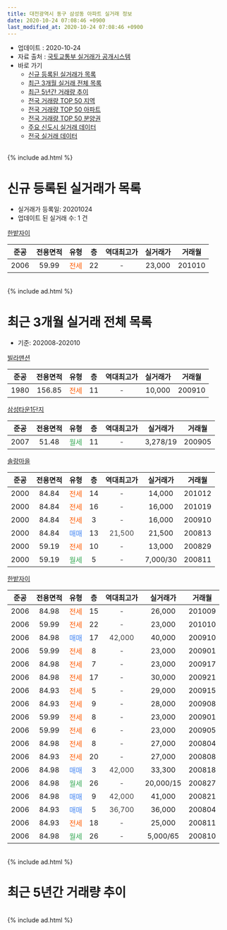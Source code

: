 ```yaml
---
title: 대전광역시 동구 삼성동 아파트 실거래 정보
date: 2020-10-24 07:08:46 +0900
last_modified_at: 2020-10-24 07:08:46 +0900
---
```


* 업데이트 : 2020-10-24
* 자료 출처 : [국토교통부 실거래가 공개시스템](http://rt.molit.go.kr)
* 바로 가기
    * [신규 등록된 실거래가 목록](#신규-등록된-실거래가-목록)
    * [최근 3개월 실거래 전체 목록](#최근-3개월-실거래-전체-목록)
    * [최근 5년간 거래량 추이](#최근-5년간-거래량-추이)
    * [전국 거래량 TOP 50 지역](https://inasie.github.io/apt-trade-info/최근-3개월-전국에서-가장-거래가-많이-발생한-지역)
    * [전국 거래량 TOP 50 아파트](https://inasie.github.io/apt-trade-info/최근-3개월-전국에서-가장-거래가-많이-발생한-아파트)
    * [전국 거래량 TOP 50 분양권](https://inasie.github.io/apt-trade-info/최근-3개월-전국에서-가장-거래가-많이-발생한-분양권)
    * [주요 신도시 실거래 데이터](https://inasie.github.io/apt-trade-info/주요-신도시)
    * [전국 실거래 데이터](https://inasie.github.io/apt-trade-info/전국)
<br>
{% include ad.html %}
<br>

# 신규 등록된 실거래가 목록
* 실거래가 등록일: 20201024
* 업데이트 된 실거래 수: 1 건


[한밭자이](https://search.naver.com/search.naver?query=%EB%8C%80%EC%A0%84%EA%B4%91%EC%97%AD%EC%8B%9C+%EB%8F%99%EA%B5%AC+%EC%82%BC%EC%84%B1%EB%8F%99+%ED%95%9C%EB%B0%AD%EC%9E%90%EC%9D%B4)

|준공|전용면적|유형|층|역대최고가|실거래가|거래월|
|:---:|:---:|:---:|:---:|:---:|:---:|:---:|
|2006|59.99|<span style="color:#ff5a00">전세</span>|22|<span style="color:#444444">-</span>|23,000|201010|


<br>
{% include ad.html %}
<br>

# 최근 3개월 실거래 전체 목록
* 기준: 202008-202010


[빌라맨션](https://search.naver.com/search.naver?query=%EB%8C%80%EC%A0%84%EA%B4%91%EC%97%AD%EC%8B%9C+%EB%8F%99%EA%B5%AC+%EC%82%BC%EC%84%B1%EB%8F%99+%EB%B9%8C%EB%9D%BC%EB%A7%A8%EC%85%98)

|준공|전용면적|유형|층|역대최고가|실거래가|거래월|
|:---:|:---:|:---:|:---:|:---:|:---:|:---:|
|1980|156.85|<span style="color:#ff5a00">전세</span>|11|<span style="color:#444444">-</span>|10,000|200910|

[삼성타운1단지](https://search.naver.com/search.naver?query=%EB%8C%80%EC%A0%84%EA%B4%91%EC%97%AD%EC%8B%9C+%EB%8F%99%EA%B5%AC+%EC%82%BC%EC%84%B1%EB%8F%99+%EC%82%BC%EC%84%B1%ED%83%80%EC%9A%B41%EB%8B%A8%EC%A7%80)

|준공|전용면적|유형|층|역대최고가|실거래가|거래월|
|:---:|:---:|:---:|:---:|:---:|:---:|:---:|
|2007|51.48|<span style="color:#34a853">월세</span>|11|<span style="color:#444444">-</span>|3,278/19|200905|

[솔랑마을](https://search.naver.com/search.naver?query=%EB%8C%80%EC%A0%84%EA%B4%91%EC%97%AD%EC%8B%9C+%EB%8F%99%EA%B5%AC+%EC%82%BC%EC%84%B1%EB%8F%99+%EC%86%94%EB%9E%91%EB%A7%88%EC%9D%84)

|준공|전용면적|유형|층|역대최고가|실거래가|거래월|
|:---:|:---:|:---:|:---:|:---:|:---:|:---:|
|2000|84.84|<span style="color:#ff5a00">전세</span>|14|<span style="color:#444444">-</span>|14,000|201012|
|2000|84.84|<span style="color:#ff5a00">전세</span>|16|<span style="color:#444444">-</span>|16,000|201019|
|2000|84.84|<span style="color:#ff5a00">전세</span>|3|<span style="color:#444444">-</span>|16,000|200910|
|2000|84.84|<span style="color:#4285f3">매매</span>|13|<span style="color:#444444">21,500</span>|21,500|200813|
|2000|59.19|<span style="color:#ff5a00">전세</span>|10|<span style="color:#444444">-</span>|13,000|200829|
|2000|59.19|<span style="color:#34a853">월세</span>|5|<span style="color:#444444">-</span>|7,000/30|200811|

[한밭자이](https://search.naver.com/search.naver?query=%EB%8C%80%EC%A0%84%EA%B4%91%EC%97%AD%EC%8B%9C+%EB%8F%99%EA%B5%AC+%EC%82%BC%EC%84%B1%EB%8F%99+%ED%95%9C%EB%B0%AD%EC%9E%90%EC%9D%B4)

|준공|전용면적|유형|층|역대최고가|실거래가|거래월|
|:---:|:---:|:---:|:---:|:---:|:---:|:---:|
|2006|84.98|<span style="color:#ff5a00">전세</span>|15|<span style="color:#444444">-</span>|26,000|201009|
|2006|59.99|<span style="color:#ff5a00">전세</span>|22|<span style="color:#444444">-</span>|23,000|201010|
|2006|84.98|<span style="color:#4285f3">매매</span>|17|<span style="color:#444444">42,000</span>|40,000|200910|
|2006|59.99|<span style="color:#ff5a00">전세</span>|8|<span style="color:#444444">-</span>|23,000|200901|
|2006|84.98|<span style="color:#ff5a00">전세</span>|7|<span style="color:#444444">-</span>|23,000|200917|
|2006|84.98|<span style="color:#ff5a00">전세</span>|17|<span style="color:#444444">-</span>|30,000|200921|
|2006|84.93|<span style="color:#ff5a00">전세</span>|5|<span style="color:#444444">-</span>|29,000|200915|
|2006|84.93|<span style="color:#ff5a00">전세</span>|9|<span style="color:#444444">-</span>|28,000|200908|
|2006|59.99|<span style="color:#ff5a00">전세</span>|8|<span style="color:#444444">-</span>|23,000|200901|
|2006|59.99|<span style="color:#ff5a00">전세</span>|6|<span style="color:#444444">-</span>|23,000|200905|
|2006|84.98|<span style="color:#ff5a00">전세</span>|8|<span style="color:#444444">-</span>|27,000|200804|
|2006|84.93|<span style="color:#ff5a00">전세</span>|20|<span style="color:#444444">-</span>|27,000|200808|
|2006|84.98|<span style="color:#4285f3">매매</span>|3|<span style="color:#444444">42,000</span>|33,300|200818|
|2006|84.98|<span style="color:#34a853">월세</span>|26|<span style="color:#444444">-</span>|20,000/15|200827|
|2006|84.98|<span style="color:#4285f3">매매</span>|9|<span style="color:#444444">42,000</span>|41,000|200821|
|2006|84.93|<span style="color:#4285f3">매매</span>|5|<span style="color:#444444">36,700</span>|36,000|200804|
|2006|84.93|<span style="color:#ff5a00">전세</span>|18|<span style="color:#444444">-</span>|25,000|200811|
|2006|84.98|<span style="color:#34a853">월세</span>|26|<span style="color:#444444">-</span>|5,000/65|200810|


<br>
{% include ad.html %}
<br>

# 최근 5년간 거래량 추이


<div style="width:100%;">
    <canvas id="deal_progress" height="200"></canvas>
</div>

<script>
new Chart(document.getElementById("deal_progress"), {
    type: 'line',
    data: {
        labels: ['201510','201511','201512','201601','201602','201603','201604','201605','201606','201607','201608','201609','201610','201611','201612','201701','201702','201703','201704','201705','201706','201707','201708','201709','201710','201711','201712','201801','201802','201803','201804','201805','201806','201807','201808','201809','201810','201811','201812','201901','201902','201903','201904','201905','201906','201907','201908','201909','201910','201911','201912','202001','202002','202003','202004','202005','202006','202007','202008','202009','202010'],
        datasets: [{
            label: '매매',
            pointRadius: 1,
            data: [12, 11, 13, 12, 4, 14, 11, 7, 9, 6, 11, 15, 7, 5, 7, 6, 4, 11, 7, 10, 7, 15, 5, 12, 11, 10, 7, 9, 9, 14, 7, 5, 6, 4, 6, 2, 9, 11, 3, 9, 9, 8, 6, 16, 10, 20, 16, 12, 11, 17, 11, 15, 15, 7, 9, 19, 10, 3, 4, 1, 0],
            borderColor: "rgba(255, 201, 14, 1)",
            backgroundColor: "rgba(255, 201, 14, 0.5)",
            fill: false,
            lineTension: 0
        },{
            label: '전월세',
            pointRadius: 1,
            data: [21, 12, 9, 8, 8, 5, 11, 6, 9, 6, 4, 10, 8, 11, 7, 2, 6, 8, 6, 6, 9, 8, 7, 5, 16, 9, 10, 5, 15, 9, 7, 14, 9, 3, 5, 6, 5, 9, 6, 7, 13, 10, 4, 7, 5, 14, 12, 6, 14, 9, 12, 6, 7, 10, 7, 10, 10, 8, 7, 10, 4],
            borderColor: "rgba(0, 141, 185, 1)",
            backgroundColor: "rgba(0, 141, 185, 0.5)",
            fill: false,
            lineTension: 0
        }
        ]
    },
    options: {
        responsive: true,
        title: {
            display: false
        },
        tooltips: {
            mode: 'index',
            intersect: false
        },
        hover: {
            mode: 'nearest',
            intersect: true
        },
        scales: {
            xAxes: [{
                display: true,
                scaleLabel: {
                    display: true,
                    labelString: '년/월'
                }
            }],
            yAxes: [{
                display: true,
                ticks: {
                    suggestedMin: 0,
                },
                scaleLabel: {
                    display: true,
                    labelString: '실거래 수'
                }
            }]
        }
    }
});

</script>


<br>
{% include ad.html %}
<br>

